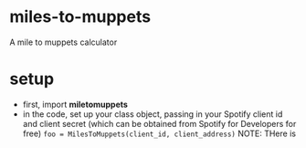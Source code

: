 # miles-to-muppets
A mile to muppets calculator

# setup

- first, import **miletomuppets**
- in the code, set up your class object, passing in your Spotify client id and client secret (which can be obtained from Spotify for Developers for free)
```foo = MilesToMuppets(client_id, client_address)```
    NOTE: THere is 